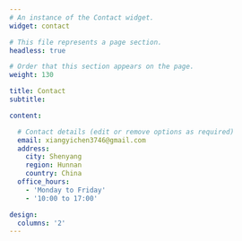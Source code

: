 ```yaml
---
# An instance of the Contact widget.
widget: contact

# This file represents a page section.
headless: true

# Order that this section appears on the page.
weight: 130

title: Contact
subtitle:

content:

  # Contact details (edit or remove options as required)
  email: xiangyichen3746@gmail.com
  address: 
    city: Shenyang
    region: Hunnan
    country: China
  office_hours:
    - 'Monday to Friday'
    - '10:00 to 17:00'

design:
  columns: '2'
---
```

